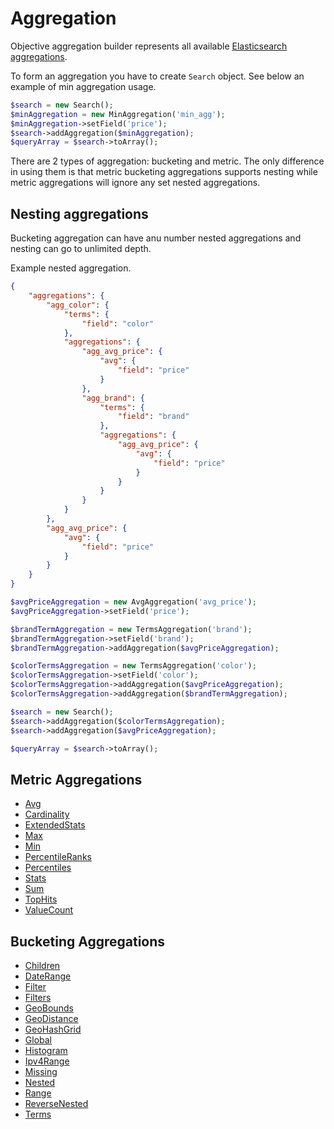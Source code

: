 # Aggregation

Objective aggregation builder represents all available [Elasticsearch aggregations][1].


To form an aggregation you have to create `Search` object. See below an example of min aggregation usage.

```php
$search = new Search();
$minAggregation = new MinAggregation('min_agg');
$minAggregation->setField('price');
$search->addAggregation($minAggregation);
$queryArray = $search->toArray();
```

There are 2 types of aggregation: bucketing and metric. The only difference in using them is that metric bucketing
aggregations supports nesting while metric aggregations will ignore any set nested aggregations.

## Nesting aggregations

Bucketing aggregation can have anu number nested aggregations and nesting can go to unlimited depth.

Example nested aggregation.
```JSON
{
    "aggregations": {
        "agg_color": {
            "terms": {
                "field": "color"
            },
            "aggregations": {
                "agg_avg_price": {
                    "avg": {
                        "field": "price"
                    }
                },
                "agg_brand": {
                    "terms": {
                        "field": "brand"
                    },
                    "aggregations": {
                        "agg_avg_price": {
                            "avg": {
                                "field": "price"
                            }
                        }
                    }
                }
            }
        },
        "agg_avg_price": {
            "avg": {
                "field": "price"
            }
        }
    }
}
```

```php
$avgPriceAggregation = new AvgAggregation('avg_price');
$avgPriceAggregation->setField('price');

$brandTermAggregation = new TermsAggregation('brand');
$brandTermAggregation->setField('brand');
$brandTermAggregation->addAggregation($avgPriceAggregation);

$colorTermsAggregation = new TermsAggregation('color');
$colorTermsAggregation->setField('color');
$colorTermsAggregation->addAggregation($avgPriceAggregation);
$colorTermsAggregation->addAggregation($brandTermAggregation);

$search = new Search();
$search->addAggregation($colorTermsAggregation);
$search->addAggregation($avgPriceAggregation);

$queryArray = $search->toArray();
```

## Metric Aggregations
 - [Avg](Avg.md)
 - [Cardinality](Cardinality.md)
 - [ExtendedStats](ExtendedStats.md)
 - [Max](Max.md)
 - [Min](Min.md)
 - [PercentileRanks](PercentileRanks.md)
 - [Percentiles](Percentiles.md)
 - [Stats](Stats.md)
 - [Sum](Sum.md)
 - [TopHits](TopHits.md)
 - [ValueCount](ValueCount.md)
 
## Bucketing Aggregations
 - [Children](Children.md)
 - [DateRange](DateRange.md)
 - [Filter](Filter.md)
 - [Filters](Filters.md)
 - [GeoBounds](GeoBounds.md)
 - [GeoDistance](GeoDistance.md)
 - [GeoHashGrid](GeoHashGrid.md)
 - [Global](Global.md)
 - [Histogram](Histogram.md)
 - [Ipv4Range](Ipv4Range.md)
 - [Missing](Missing.md)
 - [Nested](Nested.md)
 - [Range](Range.md)
 - [ReverseNested](ReverseNested.md)
 - [Terms](Terms.md)

[1]: https://www.elastic.co/guide/en/elasticsearch/reference/current/search-aggregations.html
